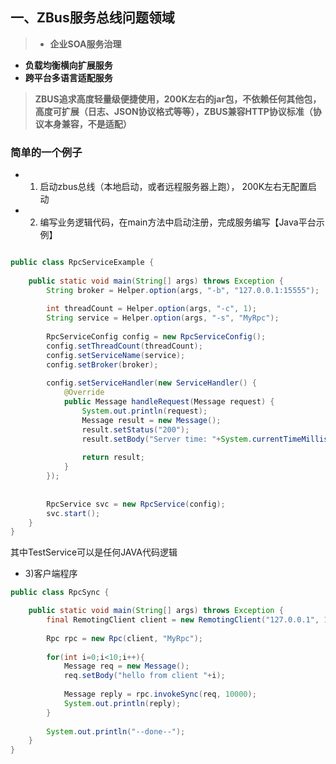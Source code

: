 ## 一、ZBus服务总线问题领域
> * **企业SOA服务治理**
* **负载均衡横向扩展服务**
* **跨平台多语言适配服务**

> **ZBUS追求高度轻量级便捷使用，200K左右的jar包，不依赖任何其他包，高度可扩展（日志、JSON协议格式等等），ZBUS兼容HTTP协议标准（协议本身兼容，不是适配）**


### **简单的一个例子**
* 1) 启动zbus总线（本地启动，或者远程服务器上跑）， 200K左右无配置启动
* 2) 编写业务逻辑代码，在main方法中启动注册，完成服务编写【Java平台示例】

```java

public class RpcServiceExample {
	
	public static void main(String[] args) throws Exception {  
		String broker = Helper.option(args, "-b", "127.0.0.1:15555"); 
		
		int threadCount = Helper.option(args, "-c", 1);
		String service = Helper.option(args, "-s", "MyRpc");
		
		RpcServiceConfig config = new RpcServiceConfig();
		config.setThreadCount(threadCount); 
		config.setServiceName(service);
		config.setBroker(broker); 
		
		config.setServiceHandler(new ServiceHandler() { 
			@Override
			public Message handleRequest(Message request) { 
				System.out.println(request);
				Message result = new Message();
				result.setStatus("200");
				result.setBody("Server time: "+System.currentTimeMillis());
				
				return result;
			}
		});
	
		
		RpcService svc = new RpcService(config);
		svc.start();  
	} 
}
```
其中TestService可以是任何JAVA代码逻辑

* 3)客户端程序
```java
public class RpcSync {

	public static void main(String[] args) throws Exception {  
		final RemotingClient client = new RemotingClient("127.0.0.1", 15555);
		
		Rpc rpc = new Rpc(client, "MyRpc");  
		
		for(int i=0;i<10;i++){
			Message req = new Message(); 
			req.setBody("hello from client "+i); 
			
			Message reply = rpc.invokeSync(req, 10000); 
			System.out.println(reply);
		}
		
		System.out.println("--done--");
	}
}
```


